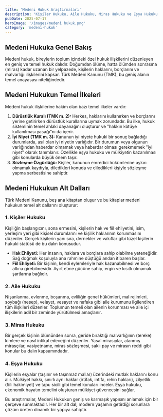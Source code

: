 ```yaml
---
title: 'Medeni Hukuk Araştırmaları'
description: 'Kişiler Hukuku, Aile Hukuku, Miras Hukuku ve Eşya Hukuku gibi Medeni Hukukun temel dalları üzerine yapılan incelemeler, hak ve fiil ehliyeti gibi kavramların analizi.'
pubDate: 2025-07-17
heroImage: '/images/medeni hukuk.png'
category: 'medeni-hukuk'
---
```


## Medeni Hukuka Genel Bakış

Medeni hukuk, bireylerin toplum içindeki özel hukuk ilişkilerini düzenleyen en geniş ve temel hukuk dalıdır. Doğumdan ölüme, hatta ölümden sonrasına (miras) kadar uzanan bir yelpazede, kişilerin haklarını, borçlarını ve malvarlığı ilişkilerini kapsar. Türk Medeni Kanunu (TMK), bu geniş alanın temel anayasası niteliğindedir.

## Medeni Hukukun Temel İlkeleri

Medeni hukuk ilişkilerine hakim olan bazı temel ilkeler vardır:

1.  **Dürüstlük Kuralı (TMK m. 2):** Herkes, haklarını kullanırken ve borçlarını yerine getirirken dürüstlük kurallarına uymak zorundadır. Bu ilke, hukuk sisteminin temel ahlaki dayanağını oluşturur ve "hakkın kötüye kullanılması yasağı"nı da içerir.
2.  **İyi Niyet (TMK m. 3):** Kanunun iyi niyete hukuki bir sonuç bağladığı durumlarda, asıl olan iyi niyetin varlığıdır. Bir durumun veya olgunun varlığından haberdar olmamak veya haberdar olması gerekmemek "iyi niyet" olarak tanımlanır. Özellikle eşya hukuku ve mülkiyetin kazanılması gibi konularda büyük önem taşır.
3.  **Sözleşme Özgürlüğü:** Kişiler, kanunun emredici hükümlerine aykırı olmamak kaydıyla, diledikleri konuda ve diledikleri kişiyle sözleşme yapma serbestisine sahiptir.

## Medeni Hukukun Alt Dalları

Türk Medeni Kanunu, beş ana kitaptan oluşur ve bu kitaplar medeni hukukun temel alt dallarını oluşturur:

### 1. Kişiler Hukuku
Kişiliğin başlangıcını, sona ermesini, kişilerin hak ve fiil ehliyetini, isim, yerleşim yeri gibi kişisel durumlarını ve kişilik haklarının korunmasını düzenler. Gerçek kişilerin yanı sıra, dernekler ve vakıflar gibi tüzel kişilerin hukuki statüsü de bu dalın konusudur.

-   **Hak Ehliyeti:** Her insanın, haklara ve borçlara sahip olabilme yeteneğidir. Sağ doğmak koşuluyla ana rahmine düştüğü andan itibaren başlar.
-   **Fiil Ehliyeti:** Bir kişinin, kendi eylemleriyle hak kazanabilmesi ve borç altına girebilmesidir. Ayırt etme gücüne sahip, ergin ve kısıtlı olmamak şartlarına bağlıdır.

### 2. Aile Hukuku
Nişanlanma, evlenme, boşanma, evliliğin genel hükümleri, mal rejimleri, soybağı (nesep), velayet, vesayet ve nafaka gibi aile kurumunu ilgilendiren tüm ilişkileri düzenler. Toplumun temeli olan ailenin korunması ve aile içi ilişkilerin adil bir zeminde yürütülmesi amaçlanır.

### 3. Miras Hukuku
Bir gerçek kişinin ölümünden sonra, geride bıraktığı malvarlığının (tereke) kimlere ve nasıl intikal edeceğini düzenler. Yasal mirasçılar, atanmış mirasçılar, vasiyetname, miras sözleşmesi, saklı pay ve mirasın reddi gibi konular bu dalın kapsamındadır.

### 4. Eşya Hukuku
Kişilerin eşyalar (taşınır ve taşınmaz mallar) üzerindeki mutlak haklarını konu alır. Mülkiyet hakkı, sınırlı ayni haklar (irtifak, intifa, rehin hakları), zilyetlik (fiili hakimiyet) ve tapu sicili gibi temel konuları inceler. Eşya hukuku, ekonomik hayatın temelini oluşturan mülkiyet güvencesini sağlar.

Bu araştırmalar, Medeni Hukukun geniş ve karmaşık yapısını anlamak için bir çerçeve sunmaktadır. Her bir alt dal, modern yaşamın getirdiği sorunlara çözüm üreten dinamik bir yapıya sahiptir.
